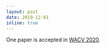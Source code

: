 ```yaml
---
layout: post
date: 2019-12-01
inline: true
---
```


One paper is accepted in [WACV 2020](https://openaccess.thecvf.com/WACV2020.py).
